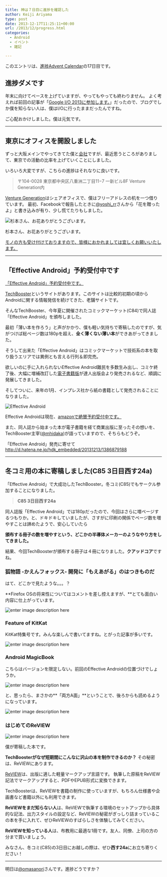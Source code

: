 ```yaml
---
title: 神は７日目に進捗を確認した
author: Keiji Ariyama
type: post
date: 2013-12-17T11:25:11+00:00
url: /2013/12/progress.html
categories:
  - Android
  - イベント
  - 雑記

---
```

このエントリは、<a href="http://connpass.com/event/3954/" target="_blank">進捗Advent Calendar</a>の17日目です。

## 進捗ダメです

年末に向けてペースを上げていますが、やってもやっても終わりません。 よく考えれば前回の記事が「<a href="http://blog.keiji.io/2013/05/googleio.html" target="_blank">Google I/O 2013に参加します。</a>」だったので、ブログでしか僕を知らない人は、僕はI/Oに行ったままだったんですね。

ご心配おかけしました。僕は元気です。

<!--more-->

* * *

## 東京にオフィスを開設しました

ずっと大阪メインでやってきてた僕と<a href="http://www.c-lis.co.jp" target="_blank">会社</a>ですが、最近思うところがありまして、東京での活動の比率を上げていくことにしました。

いろいろ大変ですが、こちらの進捗はそれなりに良いです。

> 〒104-0028 東京都中央区八重洲二丁目11−7 一新ビル8F Venture Generation内

<a href="http://www.venturegeneration.jp/" target="_blank">Venture Generation</a>はシェアオフィスで、僕はフリーアドレスの机を一つ借りています。 最初、Facebookで報告したときに<a href="https://twitter.com/yoshi_rr" target="_blank">@yoshi_rr</a>さんから「花を贈ったよ」と書き込みが有り、少し慌てたりもしました。

![杉本さん、お花ありがとうございます。][1]

杉本さん、お花ありがとうございます。

<a href="http://www.amazon.co.jp/gp/registry/wishlist/3U4RVD7RNXYQK" target="_blank">モノの方も受け付けておりますので、皆様におかれましては宜しくお願いいたします。</a>

* * *

## 「Effective Android」予約受付中です

<a href="http://www.amazon.co.jp/gp/product/4844335340/ref=as_li_ss_tl?ie=UTF8&#038;camp=247&#038;creative=7399&#038;creativeASIN=4844335340&#038;linkCode=as2&#038;tag=keijiio-22" target="_blank">「Effective Android」予約受付中です。</a>

<a href="http://techbooster.org/" target="_blank">TechBooster</a>というサイトがあります。このサイトは比較的初期の頃からAndroidに関する情報発信を続けてきた、老舗サイトです。

そんなTechBooster、今年夏に開催されたコミックマーケット(C84)で同人誌「Effective Android」を頒布しました。

最初「薄い本を作ろう」と声がかかり、僕も軽い気持ちで寄稿したのですが、気がつけば総ページ数は180pを超え、**全く薄くない薄い本**ができあがってきました。

そうして出来た「Effective Android」はコミックマーケットで技術系の本を取り扱うエリアでは異例とも言える行列＆即完売。

欲しいのに手に入れられないEffective Android難民を多数生み出し、コミケ終了後、大幅に増補改訂した<a href="http://tatsu-zine.com/books/effective-android" target="_blank">電子書籍版</a>が達人出版会より発売されるなど、順調に発展してきました。

そしてついに、来年の1月、インプレス社から紙の書籍として発売されることになりました。

![Effective Android][2]

Effective Androidは現在、<a href="http://www.amazon.co.jp/Effective-Android-TechBooster/dp/4844335340" target="_blank">amazonで絶賛予約受付中です。</a>

また、同人誌から始まった本が電子書籍を経て商業出版に至ったその想いを、TechBooster主宰(<a href="https://twitter.com/mhidaka" target="_blank">@mhidaka</a>)が語っていますので、そちらもどうぞ。

「Effective Android」発売に寄せて <http://d.hatena.ne.jp/hdk_embedded/20131213/1386879188>

* * *

## 冬コミ用の本に寄稿しました(C85 3日目西す24a)

「Effective Android」で大成功したTechBooster。冬コミ(C85)でもサークル参加することになりました。

> **C85 3日目西す24a**

同人誌版「Effective Android」では180pだったので、今回はさらに増ページするつもりか。と、ドキドキしていましたが、さすがに印刷の関係でページ数を増やすことは諦めたようで、安心していたら

**頒布する冊子の数を増やすという、どこかの半導体メーカーのようなやり方をしてきました。**

結果、今回TechBoosterが頒布する冊子は４冊になりました。**クアッドコア**ですね。

### **狐物語 -かえんフォックス- 開発に「もえあがる」のはつきものだ**

はて、どこかで見たような。。。？

**Firefox OSの将来性についてはコメントを差し控えますが、**とても面白い内容に仕上がっています。

![enter image description here][3]

### **Feature of KitKat**

KitKat特集号です。みんな楽しんで書いてますね。とがった記事が多いです。

![enter image description here][4]

### **Android MagicBook**

こちらはバージョンを限定しない。前回のEffective Androidの位置づけでしょうか。

![enter image description here][5]

と、思ったら、まさかの**「両方A面」**ということで、後ろからも読めるようになっています。

![enter image description here][6]

### **はじめてのReVIEW**

![enter image description here][7]

僕が寄稿した本です。

**TechBoosterがなぜ短期間にこんなに沢山の本を制作できるのか？** その秘密は、ReVIEWにあります。

<a href="https://github.com/kmuto/review" target="_blank">ReVIEW</a>は、出版に適した軽量マークアップ言語です。 執筆した原稿をReVIEW記法でマークアップすると、PDFやEPUB形式に変換できます。

TechBoosterは、ReVIEWを書籍の制作に使っていますが、もちろん仕様書や企画書など書籍以外にも利用できます。

**ReVIEWをまだ知らない人**は、ReVIEWで執筆する環境のセットアップから具体的な記法、出力スタイルの設定など、ReVIEWの秘密がぎっしり詰まっているこの本を手に入れて、ぜひReVIEWのすばらしさを体験してみてください。

**ReVIEWを知っている人**は、布教用に最適な1冊です。友人、同僚、上司の方の分まで買いましょう。

みなさん、冬コミ(C85)の3日目にお越しの際は、ぜひ**西す24a**にお立ち寄りください！

* * *

明日は<a href="https://twitter.com/omasanori" target="_blank">@omasanori</a>さんです。進捗どうですか？

 [1]: http://blog.keiji.io/wp-content/uploads/2013/12/IMG_20131217_144439-225x300.jpg
 [2]: http://blog.keiji.io/wp-content/uploads/2013/12/Effective-Android-235x300.jpg
 [3]: http://blog.keiji.io/wp-content/uploads/2013/12/firefoxos-229x300.jpg
 [4]: http://blog.keiji.io/wp-content/uploads/2013/12/kitkat-213x300.jpg
 [5]: http://blog.keiji.io/wp-content/uploads/2013/12/magicbook-217x300.jpg
 [6]: http://blog.keiji.io/wp-content/uploads/2013/12/weeklyandroid-219x300.jpg
 [7]: http://blog.keiji.io/wp-content/uploads/2013/12/beginners_review-212x300.jpg